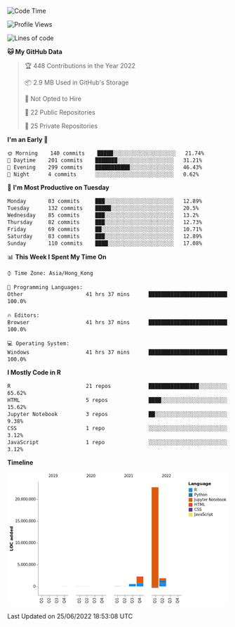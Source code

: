 

<!--**wt12318/wt12318** is a ✨ _special_ ✨ repository because its `README.md` (this file) appears on your GitHub profile.-->

<!--START_SECTION:waka-->
![Code Time](http://img.shields.io/badge/Code%20Time-333%20hrs%2011%20mins-blue)

![Profile Views](http://img.shields.io/badge/Profile%20Views-10-blue)

![Lines of code](https://img.shields.io/badge/From%20Hello%20World%20I%27ve%20Written-27%20Million%20lines%20of%20code-blue)

**🐱 My GitHub Data** 

> 🏆 448 Contributions in the Year 2022
 > 
> 📦 2.9 MB Used in GitHub's Storage 
 > 
> 🚫 Not Opted to Hire
 > 
> 📜 22 Public Repositories 
 > 
> 🔑 25 Private Repositories  
 > 
**I'm an Early 🐤** 

```text
🌞 Morning    140 commits    █████░░░░░░░░░░░░░░░░░░░░   21.74% 
🌆 Daytime    201 commits    ███████░░░░░░░░░░░░░░░░░░   31.21% 
🌃 Evening    299 commits    ███████████░░░░░░░░░░░░░░   46.43% 
🌙 Night      4 commits      ░░░░░░░░░░░░░░░░░░░░░░░░░   0.62%

```
📅 **I'm Most Productive on Tuesday** 

```text
Monday       83 commits     ███░░░░░░░░░░░░░░░░░░░░░░   12.89% 
Tuesday      132 commits    █████░░░░░░░░░░░░░░░░░░░░   20.5% 
Wednesday    85 commits     ███░░░░░░░░░░░░░░░░░░░░░░   13.2% 
Thursday     82 commits     ███░░░░░░░░░░░░░░░░░░░░░░   12.73% 
Friday       69 commits     ██░░░░░░░░░░░░░░░░░░░░░░░   10.71% 
Saturday     83 commits     ███░░░░░░░░░░░░░░░░░░░░░░   12.89% 
Sunday       110 commits    ████░░░░░░░░░░░░░░░░░░░░░   17.08%

```


📊 **This Week I Spent My Time On** 

```text
⌚︎ Time Zone: Asia/Hong_Kong

💬 Programming Languages: 
Other                    41 hrs 37 mins      █████████████████████████   100.0%

🔥 Editors: 
Browser                  41 hrs 37 mins      █████████████████████████   100.0%

💻 Operating System: 
Windows                  41 hrs 37 mins      █████████████████████████   100.0%

```

**I Mostly Code in R** 

```text
R                        21 repos            ████████████████░░░░░░░░░   65.62% 
HTML                     5 repos             ████░░░░░░░░░░░░░░░░░░░░░   15.62% 
Jupyter Notebook         3 repos             ██░░░░░░░░░░░░░░░░░░░░░░░   9.38% 
CSS                      1 repo              ░░░░░░░░░░░░░░░░░░░░░░░░░   3.12% 
JavaScript               1 repo              ░░░░░░░░░░░░░░░░░░░░░░░░░   3.12%

```


**Timeline**

![Chart not found](https://raw.githubusercontent.com/wt12318/wt12318/main/charts/bar_graph.png) 


 Last Updated on 25/06/2022 18:53:08 UTC
<!--END_SECTION:waka-->


